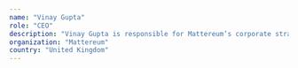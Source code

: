 ```yaml
---
name: "Vinay Gupta"
role: "CEO"
description: "Vinay Gupta is responsible for Mattereum’s corporate strategy, vision, external communications, investor relations and reputation. He is a leading figure in the blockchain space, having co-ordinated the release of Ethereum in July 2015, and was strategic architect for ConsenSys Systems, a technology hub focusing on the Ethereum blockchain and related applications, and was the architect of the National Blockchain Strategy for Dubai. He has been involved in commercial software development since 1992 and his experience as a programmer and visionary has covered fields as diverse as medical imaging, flight simulation, computer graphics, cryptographic applications and the web.A futurist interested in the technological transformation of society and commerce, Vinay has a strong track record of thought leadership in environmental and infrastructure risk, failing states, energy policy (with five years' residency at the Rocky Mountain Institute) and disaster management."
organization: "Mattereum"
country: "United Kingdom"
---
```

